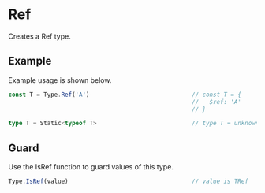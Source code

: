 # Ref

Creates a Ref type.

## Example

Example usage is shown below.

```typescript
const T = Type.Ref('A')                             // const T = {
                                                    //   $ref: 'A'
                                                    // }

type T = Static<typeof T>                           // type T = unknown
```

## Guard

Use the IsRef function to guard values of this type.

```typescript
Type.IsRef(value)                                   // value is TRef
```